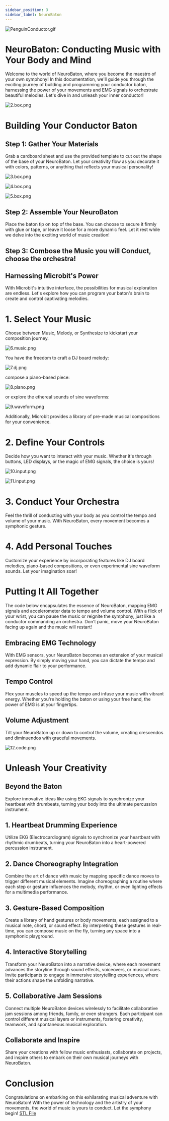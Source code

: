 ```yaml
---
sidebar_position: 3
sidebar_label: NeuroBaton
---
```


![PenguinConductor.gif](./PenguinConductor.gif)


# NeuroBaton: Conducting Music with Your Body and Mind
Welcome to the world of NeuroBaton, where you become the maestro of your own symphony! In this documentation, we'll guide you through the exciting journey of building and programming your conductor baton, harnessing the power of your movements and EMG signals to orchestrate beautiful melodies. Let's dive in and unleash your inner conductor!

![2.box.png](./2.box.png)


# Building Your Conductor Baton

## Step 1: Gather Your Materials
Grab a cardboard sheet and use the provided template to cut out the shape of the base of your NeuroBaton. Let your creativity flow as you decorate it with colors, patterns, or anything that reflects your musical personality!

![3.box.png](./3.box.png)

![4.box.png](./4.box.png)

![5.box.png](./5.box.png)




## Step 2: Assemble Your NeuroBaton
Place the baton tip on top of the base. You can choose to secure it firmly with glue or tape, or leave it loose for a more dynamic feel. Let it rest while we delve into the exciting world of music creation!

## Step 3: Combose the Music you will Conduct, choose the orchestra!


## Harnessing Microbit's Power
With Microbit's intuitive interface, the possibilities for musical exploration are endless. Let's explore how you can program your baton's brain to create and control captivating melodies.

# 1. Select Your Music
Choose between Music, Melody, or Synthesize to kickstart your composition journey.


![6.music.png](./6.music.png)

You have the freedom to craft a DJ board melody:

![7.dj.png](./7.dj.png)

compose a piano-based piece:

![8.piano.png](./8.piano.png)

or explore the ethereal sounds of sine waveforms:

![9.waveform.png](./9.waveform.png)

Additionally, Microbit provides a library of pre-made musical compositions for your convenience.

# 2. Define Your Controls
Decide how you want to interact with your music. Whether it's through buttons, LED displays, or the magic of EMG signals, the choice is yours!

![10.input.png](./10.input.png)

![11.input.png](./11.input.png)

# 3. Conduct Your Orchestra
Feel the thrill of conducting with your body as you control the tempo and volume of your music. With NeuroBaton, every movement becomes a symphonic gesture.

# 4. Add Personal Touches
Customize your experience by incorporating features like DJ board melodies, piano-based compositions, or even experimental sine waveform sounds. Let your imagination soar!


# Putting It All Together
The code below encapsulates the essence of NeuroBaton, mapping EMG signals and accelerometer data to tempo and volume control. With a flick of your wrist, you can pause the music or reignite the symphony, just like a conductor commanding an orchestra. Don't panic, move your NeuroBaton facing up again and the music will restart!

## Embracing EMG Technology
With EMG sensors, your NeuroBaton becomes an extension of your musical expression. By simply moving your hand, you can dictate the tempo and add dynamic flair to your performance.

## Tempo Control
Flex your muscles to speed up the tempo and infuse your music with vibrant energy. Whether you're holding the baton or using your free hand, the power of EMG is at your fingertips.

## Volume Adjustment
Tilt your NeuroBaton up or down to control the volume, creating crescendos and diminuendos with graceful movements.



![12.code.png](./12.code.png)

# Unleash Your Creativity

## Beyond the Baton
Explore innovative ideas like using EKG signals to synchronize your heartbeat with drumbeats, turning your body into the ultimate percussion instrument.

## 1. Heartbeat Drumming Experience
Utilize EKG (Electrocardiogram) signals to synchronize your heartbeat with rhythmic drumbeats, turning your NeuroBaton into a heart-powered percussion instrument.

## 2. Dance Choreography Integration
Combine the art of dance with music by mapping specific dance moves to trigger different musical elements. Imagine choreographing a routine where each step or gesture influences the melody, rhythm, or even lighting effects for a multimedia performance.

## 3. Gesture-Based Composition
Create a library of hand gestures or body movements, each assigned to a musical note, chord, or sound effect. By interpreting these gestures in real-time, you can compose music on the fly, turning any space into a symphonic playground.

## 4. Interactive Storytelling
Transform your NeuroBaton into a narrative device, where each movement advances the storyline through sound effects, voiceovers, or musical cues. Invite participants to engage in immersive storytelling experiences, where their actions shape the unfolding narrative.

## 5. Collaborative Jam Sessions
Connect multiple NeuroBaton devices wirelessly to facilitate collaborative jam sessions among friends, family, or even strangers. Each participant can control different musical layers or instruments, fostering creativity, teamwork, and spontaneous musical exploration.


## Collaborate and Inspire
Share your creations with fellow music enthusiasts, collaborate on projects, and inspire others to embark on their own musical journeys with NeuroBaton.

# Conclusion
Congratulations on embarking on this exhilarating musical adventure with NeuroBaton! With the power of technology and the artistry of your movements, the world of music is yours to conduct. Let the symphony begin!
[STL File](./batonTest1.stl)
